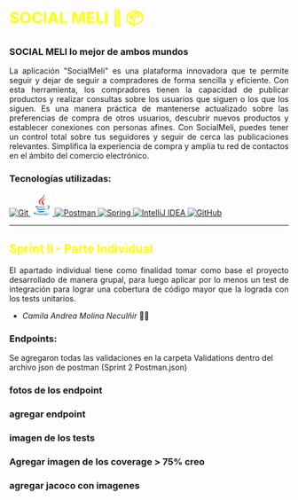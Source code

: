 <style>h1{color:yellow}</style>
<h1>SOCIAL MELI 🚚 📦</h1>
<h3 align="justify">SOCIAL MELI lo mejor de ambos mundos</h3>

<p align="justify">
La aplicación "SocialMeli" es una plataforma innovadora que te permite seguir y dejar de seguir a compradores de forma sencilla y eficiente. 
Con esta herramienta, los compradores tienen la capacidad de publicar productos y realizar consultas sobre los usuarios que siguen o los que los siguen. 
Es una manera práctica de mantenerse actualizado sobre las preferencias de compra de otros usuarios, descubrir nuevos productos y establecer conexiones con personas afines. 
Con SocialMeli, puedes tener un control total sobre tus seguidores y seguir de cerca las publicaciones relevantes. Simplifica la experiencia de compra y amplía tu red de contactos en el ámbito del comercio electrónico.
</p>


### Tecnologías utilizadas:
<p align="left">
  <a href="https://git-scm.com/" target="_blank" rel="noreferrer">
    <img src="https://www.vectorlogo.zone/logos/git-scm/git-scm-icon.svg" alt="Git" width="40" height="40"/>
  </a>
  <a href="https://www.java.com" target="_blank" rel="noreferrer">
    <img src="https://raw.githubusercontent.com/devicons/devicon/master/icons/java/java-original.svg" alt="Java" width="40" height="40"/>
  </a>
  <a href="https://postman.com" target="_blank" rel="noreferrer">
    <img src="https://www.vectorlogo.zone/logos/getpostman/getpostman-icon.svg" alt="Postman" width="40" height="40"/>
  </a>
  <a href="https://spring.io/" target="_blank" rel="noreferrer">
    <img src="https://www.vectorlogo.zone/logos/springio/springio-icon.svg" alt="Spring" width="40" height="40"/>
  </a>
  <a href="https://www.jetbrains.com/idea/" target="_blank" rel="noreferrer">
    <img src="https://resources.jetbrains.com/storage/products/company/brand/logos/IntelliJ_IDEA_icon.svg?_ga=2.36184036.55300827.1687482849-600334929.1686454916&_gl=1*3hsn7c*_ga*NjAwMzM0OTI5LjE2ODY0NTQ5MTY.*_ga_9J976DJZ68*MTY4NzQ4Mjg0OC4zLjEuMTY4NzQ4Mjk1Ni4wLjAuMA.." alt="IntelliJ IDEA" width="40" height="40"/>
  </a>
  <a href="https://github.com" target="_blank" rel="noreferrer">
    <img src="https://www.vectorlogo.zone/logos/github/github-tile.svg" alt="GitHub" width="40" height="40"/>
  </a>

</p>

---
<style>h2{color:yellow}</style>
<h2 align="justify">Sprint II - Parte Individual</h2>
<p align="justify">
El apartado individual tiene como finalidad tomar como base el proyecto desarrollado de manera grupal, 
para luego aplicar por lo menos un test de integración para lograr una cobertura de código mayor que la 
lograda con los tests unitarios.
</p>

- *Camila Andrea Molina Neculñir* 👋🏻

### **Endpoints**:    
Se agregaron todas las validaciones en la carpeta Validations dentro del archivo json de postman (Sprint 2 Postman.json)

### fotos de los endpoint
### agregar endpoint
### **imagen de los tests**
### **Agregar imagen de los coverage > 75% creo**
### agregar jacoco con imagenes



